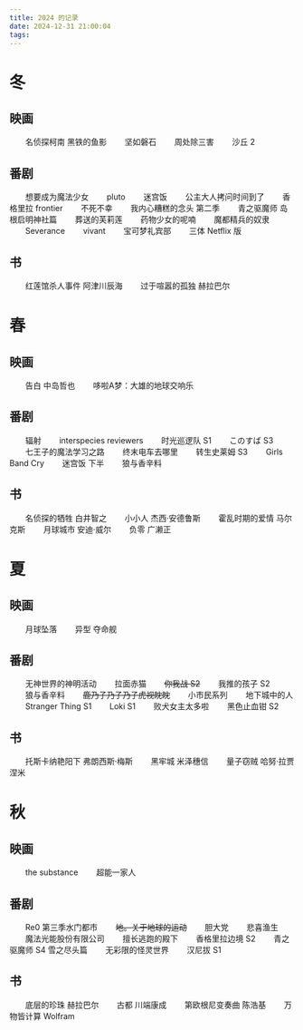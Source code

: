 ```yaml
---
title: 2024 的记录
date: 2024-12-31 21:00:04
tags:
---
```


# 冬

## 映画

　　名侦探柯南 黑铁的鱼影
　　坚如磐石
　　周处除三害
　　沙丘 2

## 番剧

　　想要成为魔法少女
　　pluto
　　迷宫饭
　　公主大人拷问时间到了
　　香格里拉 frontier
　　不死不幸
　　我内心糟糕的念头 第二季
　　青之驱魔师 岛根启明神社篇
　　葬送的芙莉莲
　　药物少女的呢喃
　　魔都精兵的奴隶
　　Severance
　　vivant
　　宝可梦礼宾部
　　三体 Netflix 版

## 书

　　红莲馆杀人事件 阿津川辰海
　　过于喧嚣的孤独 赫拉巴尔

# 春

## 映画

　　告白 中岛哲也
　　哆啦A梦：大雄的地球交响乐

## 番剧

　　辐射
　　interspecies reviewers 
　　时光巡逻队 S1
　　このすば S3
　　七王子的魔法学习之路
　　终末电车去哪里
　　转生史莱姆 S3
　　Girls Band Cry
　　迷宫饭 下半
　　狼与香辛料

## 书

　　名侦探的牺牲 白井智之
　　小小人 杰西·安德鲁斯
　　霍乱时期的爱情 马尔克斯
　　月球城市 安迪·威尔
　　负零 广濑正

# 夏

## 映画

　　月球坠落
　　异型 夺命舰

## 番剧

　　无神世界的神明活动
　　拉面赤猫
　　~~你我战 S2~~
　　我推的孩子 S2
　　狼与香辛料
　　~~鹿乃子乃子乃子虎视眈眈~~
　　小市民系列
　　地下城中的人
　　Stranger Thing S1
　　Loki S1
　　败犬女主太多啦
　　黑色止血钳 S2

## 书
　　托斯卡纳艳阳下 弗朗西斯·梅斯
　　黑牢城 米泽穗信
　　量子窃贼 哈努·拉贾涅米

# 秋

## 映画

　　the substance
　　超能一家人

## 番剧

　　Re0 第三季水门都市
　　~~地。关于地球的运动~~
　　胆大党
　　悲喜渔生
　　魔法光能股份有限公司
　　擅长逃跑的殿下
　　香格里拉边境 S2
　　青之驱魔师 S4 雪之尽头篇
　　无彩限的怪灵世界
　　汉尼拔 S1

## 书

　　底层的珍珠 赫拉巴尔
　　古都 川端康成
　　第欧根尼变奏曲 陈浩基
　　万物皆计算 Wolfram
